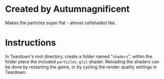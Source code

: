 # Created by Autumnagnificent
Makes the particles super flat - almost cellshaded like.
# Instructions
In Teardown's root directory, create a folder named "`shaders`", within the folder place the included `particles.glsl` shader. Reloading the shaders can be done by restarting the game, or by cycling the render quality settings in Teardown.
